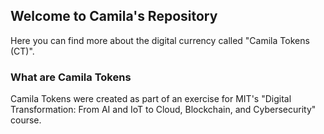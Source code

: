 ## Welcome to Camila's Repository

Here you can find more about the digital currency called "Camila Tokens (CT)".

### What are Camila Tokens

Camila Tokens were created as part of an exercise for MIT's "Digital Transformation: From AI and IoT to Cloud, Blockchain, and Cybersecurity" course.

